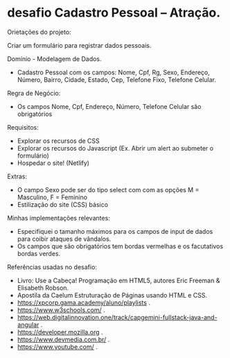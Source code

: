 # desafio Cadastro Pessoal – Atração.

Orietações do projeto:

Criar um formulário para registrar dados pessoais.

Domínio - Modelagem de Dados.
- Cadastro Pessoal com os campos: Nome, Cpf, Rg, Sexo, Endereço, Número, Bairro, Cidade, Estado, Cep, Telefone Fixo, Telefone Celular.

Regra de Negócio:
- Os campos Nome, Cpf, Endereço, Número, Telefone Celular são obrigatórios

Requisitos:
-	Explorar os recursos de CSS
-	Explorar os recursos do Javascript (Ex. Abrir um alert ao submeter o formulário)
-	Hospedar o site! (Netlify)

Extras: 
- O campo Sexo pode ser do tipo select com com as opções M = Masculino, F = Feminino
- Estilização do site (CSS) básico

Minhas implementações relevantes:  
- Especifiquei o tamanho máximos para os campos de input de dados para coibir ataques de vândalos.
- Os campos que são obrigatórios tem bordas vermelhas e os facutativos bordas verdes. 

Referências usadas no desafio:
- Livro: Use a Cabeça! Programação em HTML5, autores Eric Freeman & Elisabeth Robson.
- Apostila da Caelum Estruturação de Páginas usando HTML e CSS.
- https://xpcorp.gama.academy/aluno/playlists .
- https://www.w3schools.com/ .
- https://web.digitalinnovation.one/track/capgemini-fullstack-java-and-angular .
- https://developer.mozilla.org .
- https://www.devmedia.com.br/ .
- https://www.youtube.com/ .


